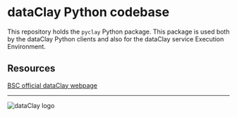 
# dataClay Python codebase

This repository holds the `pyclay` Python package. This package is used both
by the dataClay Python clients and also for the dataClay service Execution
Environment.

## Resources

[BSC official dataClay webpage](https://www.bsc.es/dataclay)

---

![dataClay logo](https://www.bsc.es/sites/default/files/public/styles/bscw2_-_simple_crop_style/public/bscw2/content/software-app/logo/logo_dataclay_web_bsc.jpg)
